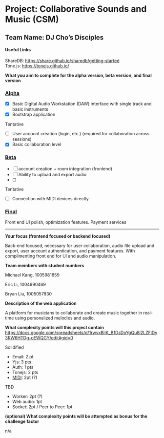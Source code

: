 # Project: Collaborative Sounds and Music (CSM)

## Team Name: DJ Cho’s Disciples

#### Useful Links

ShareDB: https://share.github.io/sharedb/getting-started  
Tone.js: https://tonejs.github.io/

**What you aim to complete for the alpha version, beta version, and final version**

### [Alpha](https://github.com/UofT-UTSC-CS-sandbox/project-dj-chos-disciples/milestone/1)

- [x] Basic Digital Audio Workstation (DAW) interface with single track and basic instruments
- [x] Bootstrap application

Tentative

- [ ] User account creation (login, etc.) (required for collaboration across sessions)
- [x] Basic collaboration level

### [Beta](https://github.com/UofT-UTSC-CS-sandbox/project-dj-chos-disciples/milestone/2)

- [ ] account creation + room integration (frontend)
- [ ] Ability to upload and export audio
- [ ]

Tentative

- [ ] Connection with MIDI devices directly.

### [Final](https://github.com/UofT-UTSC-CS-sandbox/project-dj-chos-disciples/milestone/3)

Front end UI polish, optimization features. Payment services

---

**Your focus (frontend focused or backend focused)**

Back-end focused, necessary for user collaboration, audio file upload and export, user account authentication, and payment features. With complimenting front end for UI and audio manipulation.

**Team members with student numbers**

Michael Kang, 1005981859

Eric Li, 1004990469

Bryan Liu, 1005057830

**Description of the web application**

A platform for musicians to collaborate and create music together in real-time using personalized melodies and audio.

**What complexity points will this project contain**
https://docs.google.com/spreadsheets/d/1rwvxBiIK_B1DsDoYgQu8l2LZFiDy3RW6HTDg-oEWQGY/edit#gid=0

Solidified

- Email: 2 pt
- Yjs: 3 pts
- Auth: 1 pts
- Tonejs: 2 pts
- [MIDI](https://developer.mozilla.org/en-US/docs/Web/API/Web_MIDI_API): 2pt (?)

TBD

- Worker: 2pt (?)
- Web audio: 1pt
- Socket: 2pt / Peer to Peer: 1pt

**(optional) What complexity points will be attempted as bonus for the challenge factor**

n/a
